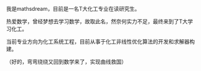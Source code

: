 <!--
**mathsdream/mathsdream** is a ✨ _special_ ✨ repository because its `README.md` (this file) appears on your GitHub profile.

Here are some ideas to get you started:

- 🔭 I’m currently working on ...
- 🌱 I’m currently learning ...
- 👯 I’m looking to collaborate on ...
- 🤔 I’m looking for help with ...
- 💬 Ask me about ...
- 📫 How to reach me: ...
- 😄 Pronouns: ...
- ⚡ Fun fact: ...
-->

我是mathsdream，目前是一名T大化工专业在读研究生。

热爱数学，曾经梦想去学习数学，故取此名，然奈何实力不足，最终来到了T大学习化工。

当前专业方向为化工系统工程，目前从事于化工非线性优化算法的开发和求解器构建。

（好的，弯弯绕绕又回到数学来了，实现曲线救国）
